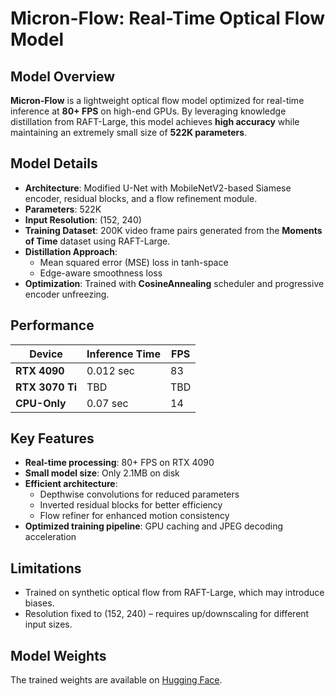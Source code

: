 # Micron-Flow: Real-Time Optical Flow Model

## Model Overview
**Micron-Flow** is a lightweight optical flow model optimized for real-time inference at **80+ FPS** on high-end GPUs. By leveraging knowledge distillation from RAFT-Large, this model achieves **high accuracy** while maintaining an extremely small size of **522K parameters**.

## Model Details
- **Architecture**: Modified U-Net with MobileNetV2-based Siamese encoder, residual blocks, and a flow refinement module.
- **Parameters**: 522K
- **Input Resolution**: (152, 240)
- **Training Dataset**: 200K video frame pairs generated from the **Moments of Time** dataset using RAFT-Large.
- **Distillation Approach**: 
  - Mean squared error (MSE) loss in tanh-space
  - Edge-aware smoothness loss
- **Optimization**: Trained with **CosineAnnealing** scheduler and progressive encoder unfreezing.

## Performance
| Device       | Inference Time | FPS  |
|-------------|---------------|------|
| **RTX 4090** | 0.012 sec     | 83   |
| **RTX 3070 Ti** | TBD       | TBD  |
| **CPU-Only** | 0.07 sec      | 14   |

## Key Features
- **Real-time processing**: 80+ FPS on RTX 4090
- **Small model size**: Only 2.1MB on disk
- **Efficient architecture**: 
  - Depthwise convolutions for reduced parameters
  - Inverted residual blocks for better efficiency
  - Flow refiner for enhanced motion consistency
- **Optimized training pipeline**: GPU caching and JPEG decoding acceleration

## Limitations
- Trained on synthetic optical flow from RAFT-Large, which may introduce biases.
- Resolution fixed to (152, 240) – requires up/downscaling for different input sizes.


## Model Weights
The trained weights are available on [Hugging Face](https://huggingface.co/krasnoteh/micron-flow).
